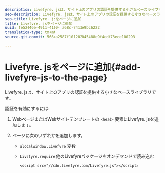 ```yaml
---
description: Livefyre. jsは、サイト上のアプリの認証を提供する小さなベースライブラリです。
seo-description: Livefyre. jsは、サイト上のアプリの認証を提供する小さなベースライブラリです。
seo-title: Livefyre. jsをページに追加
title: Livefyre. jsをページに追加
uuid: fe52446e-4911-4160- a68c-7413e9bc6222
translation-type: tm+mt
source-git-commit: 566ea2587f101202045488e9f4edf73ece100293

---
```



# Livefyre. jsをページに追加{#add-livefyre-js-to-the-page}

Livefyre. jsは、サイト上のアプリの認証を提供する小さなベースライブラリです。

認証を有効にするには:

1. WebページまたはWebサイトテンプレートの `<head>` 要素にLivefyre. jsを追加します。
1. ページに次のいずれかを追加します。

   * `globalwindow.Livefyre` 変数
   * `Livefyre.require` 他のLivefyreパッケージをオンデマンドで読み込む

      ```
      <script src="//cdn.livefyre.com/Livefyre.js"></script>
      ```

